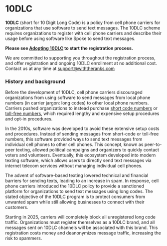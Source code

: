 # 10DLC

**10DLC** (short for 10 Digit Long Code) is a policy
from cell phone carriers for organizations that use software to send
text messages. The 10DLC scheme requires organizations to register
with cell phone carriers and describe their usage before using software
like Spoke to send text messages.

**Please see [Adopting 10DLC](https://withtheranks.com/docs/spoke/for-spoke-admins/transitioning-to-10dlc) to start the registration process.**

We are committed to supporting you throughout the registration
process, and offer registration and ongoing 10DLC enrollment at
no additional cost. Contact us at any time at
[support@withtheranks.com](mailto:support@withtheranks.com)

### History and background

Before the development of 10DLC, cell phone carriers discouraged
organizations from using software to send messages from local
phone numbers (in carrier jargon: long codes) to other local
phone numbers. Carriers pushed organizations to instead purchase
[short code numbers](https://en.wikipedia.org/wiki/Short_code)
or [toll-free numbers](https://en.wikipedia.org/wiki/Toll-free_telephone_number), which required lengthy and expensive setup procedures and
opt-in procedures.

In the 2010s, software was developed to avoid these extensive
setup costs and procedures. Instead of sending messages from
short-code or toll-free numbers, this software provided ways to
send text messages from individual cell phones to other cell
phones. This concept, known as peer-to-peer texting, allowed
political campaigns and organizers to quickly contact voters and
volunteers. Eventually, this ecosystem developed into modern
texting software, which allows users to directly send text
messages via internet telecom services without managing
individual cell phones.

The advent of software-based texting lowered technical and
financial barriers for sending texts, leading to an increase in
spam. In response, cell phone carriers introduced the 10DLC
policy to provide a sanctioned platform for organizations to
send text messages using long codes. The stated objective of the
10DLC program is to protect consumers from unwanted spam while
still allowing businesses to connect with their customers.

Starting in 2025, carriers will completely block all
unregistered long code traffic. Organizations must register
themselves as a 10DLC brand, and all messages sent on 10DLC
channels will be associated with this brand. This registration
costs money and deanonymizes message traffic, increasing the
risk to spammers.

 